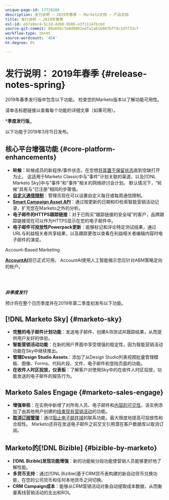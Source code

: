 ```yaml
---
unique-page-id: 17728380
description: 发行说明 — 2019年春季 — Marketo文档 — 产品文档
title: 发行说明 — 2019年春季
exl-id: eb7a9ac4-5c3d-4d98-9b06-e3f11147bc6d
source-git-commit: 09a656c3a0d0002edfa1a61b987bff4c1dff33cf
workflow-type: tm+mt
source-wordcount: '454'
ht-degree: 0%

---
```


# 发行说明： 2019年春季 {#release-notes-spring}

2019年春季发行版中包含以下功能。 检查您的Marketo版本以了解功能可用性。

请单击标题链接以查看每个功能的详细文章（如果可用）。

***季度发行版_**

以下功能于2019年3月15日发布。

## 核心平台增强功能 {#core-platform-enhancements}

* **轮候：**&#x200B;轮候成员的新程序/事件状态，在您想[将其置于保留状态](/help/marketo/product-docs/core-marketo-concepts/smart-campaigns/program-flow-actions/change-program-status.md)直到空缺打开为止。 这适用于Marketo Classic中与“事件”计划关联的渠道，以及[!DNL Marketo Sky]中与“事件”和“事件”相关的网络研讨会计划。 默认情况下，“轮候”具有与“已注册”相同的步骤值。
* **[自定义通信限制](/help/marketo/product-docs/administration/email-setup/enable-communication-limits.md)**：管理员现在可以设置自定义每日或每周通信限制。
* **[Smart Campaign Asset API](https://developers.marketo.com/rest-api/assets/smart-campaigns/)**：通过按更新的日期和ID检索智能营销活动记录，扩充您在Marketo之外的分析。
* **电子邮件的HTTPS跟踪链接：**&#x200B;对于已购买“跟踪链接的安全域”的客户，品牌跟踪链接现在可以作为HTTPS显示在您的电子邮件中。
* **电子邮件可投放性Powerpack更新**：能够标记和评论特定测试结果，通过URL与利益相关者共享结果，以及跟踪更改以查看在利益相关者编辑内容时电子邮件的演变。

Account-Based Marketing

**[AccountAI](/help/marketo/product-docs/target-account-management/account-profiling/account-profiling-ranking-and-tuning.md)**&#x200B;现已正式可用。 AccountAI使用人工智能揭示您应针对ABM策略定向的帐户。

<br> 

**_非季度发行_**

预计将在整个日历季度并在2019年第二季度初发布以下功能。

## [!DNL Marketo Sky] {#marketo-sky}

* **完整的电子邮件计划功能**：发送电子邮件、创建A/B测试并跟踪结果，从而提供用户友好的体验。
* **智能营销活动功能**：在新的用户界面中享受增强的稳定性，因为智能营销活动功能在Sky中继续推出。
* **管理Design Studio Assets**：添加了从Design Studio列表视图批量管理模板、图像、Forms、代码片段、文件、电子邮件和登陆页面的功能。
* **在收件人时区投放，仪表板**：了解客户对使用Sky中的在收件人时区投放，功能发送的电子邮件的报告行为。

## Marketo Sales Engage {#marketo-sales-engage}

* **增强审核**：在实例中新增了对所有人员、电子邮件和[内容的可见性](/help/marketo/product-docs/marketo-sales-connect/templates/view-template-list-as-another-user.md)，该实例添加了由其他用户创建的[结束现有营销活动](/help/marketo/product-docs/marketo-sales-connect/campaigns/view-campaigns-list-as-another-user.md)的功能。
* **[取消订阅管理](/help/marketo/product-docs/marketo-sales-connect/email/unsubscribes/marketo-unsubscribe-check.md)**：通过[阻止电子邮件域](/help/marketo/product-docs/marketo-sales-connect/admin/blocked-domains.md)的联系功能，最大限度地提高可投放性和合规性。 Marketo还将在发送电子邮件之前交叉引用潜在客户数据库以取消订阅。

## Marketo的[!DNL Bizible] {#bizible-by-marketo}

* **[!DNL Bizible]发现功能增强**：新的功能板分段功能使营销人员能够更好地了解性能。
* **多货币支持**：通过[!DNL Bizible]基于CRM货币表构建的新自动货币兑换功能，在您的公司货币和任何本地货币之间切换。
* **CRM Campaign成本**：能够从CRM营销活动对象自动提取成本数据，从而衡量离线营销活动的支出和ROI。
